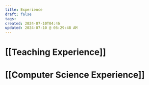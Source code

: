 ```yaml
---
title: Experience
draft: false
tags: 
created: 2024-07-10T04:46
updated: 2024-07-10 @ 06:29:48 AM
---
```

 
# [[Teaching Experience]]

# [[Computer Science Experience]]
